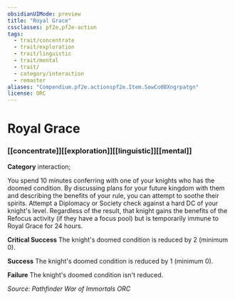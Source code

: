 ```yaml
---
obsidianUIMode: preview
title: "Royal Grace"
cssclasses: pf2e,pf2e-action
tags:
  - trait/concentrate
  - trait/exploration
  - trait/linguistic
  - trait/mental
  - trait/
  - category/interaction
  - remaster
aliases: "Compendium.pf2e.actionspf2e.Item.SowCo0BXngrpatgn"
license: ORC
---
```

# Royal Grace

### [[concentrate]][[exploration]][[linguistic]][[mental]]

**Category** interaction; 




You spend 10 minutes conferring with one of your knights who has the doomed condition. By discussing plans for your future kingdom with them and describing the benefits of your rule, you can attempt to soothe their spirits. Attempt a Diplomacy or Society check against a hard DC of your knight's level. Regardless of the result, that knight gains the benefits of the Refocus activity (if they have a focus pool) but is temporarily immune to Royal Grace for 24 hours.

**Critical Success** The knight's doomed condition is reduced by 2 (minimum 0).

**Success** The knight's doomed condition is reduced by 1 (minimum 0).

**Failure** The knight's doomed condition isn't reduced.

*Source: Pathfinder War of Immortals*
*ORC*